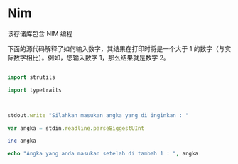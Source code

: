 # Nim
该存储库包含 NIM 编程


下面的源代码解释了如何输入数字，其结果在打印时将是一个大于 1 的数字（与实际数字相比）。例如，您输入数字 1，那么结果就是数字 2。

```nim

import strutils

import typetraits



stdout.write "Silahkan masukan angka yang di inginkan : "

var angka = stdin.readline.parseBiggestUInt

inc angka

echo "Angka yang anda masukan setelah di tambah 1 : ", angka


```




